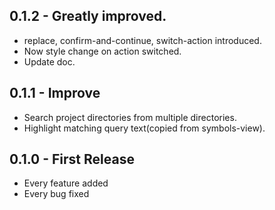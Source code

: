## 0.1.2 - Greatly improved.
- replace, confirm-and-continue, switch-action introduced.
- Now style change on action switched.
- Update doc.

## 0.1.1 - Improve
- Search project directories from multiple directories.
- Highlight matching query text(copied from symbols-view).

## 0.1.0 - First Release
* Every feature added
* Every bug fixed
